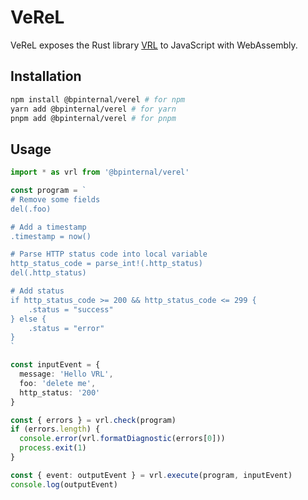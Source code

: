# VeReL

VeReL exposes the Rust library [VRL](https://github.com/vectordotdev/vrl) to JavaScript with WebAssembly.

## Installation

```bash
npm install @bpinternal/verel # for npm
yarn add @bpinternal/verel # for yarn
pnpm add @bpinternal/verel # for pnpm
```

## Usage

```ts
import * as vrl from '@bpinternal/verel'

const program = `
# Remove some fields
del(.foo)

# Add a timestamp
.timestamp = now()

# Parse HTTP status code into local variable
http_status_code = parse_int!(.http_status)
del(.http_status)

# Add status
if http_status_code >= 200 && http_status_code <= 299 {
    .status = "success"
} else {
    .status = "error"
}
`

const inputEvent = {
  message: 'Hello VRL',
  foo: 'delete me',
  http_status: '200'
}

const { errors } = vrl.check(program)
if (errors.length) {
  console.error(vrl.formatDiagnostic(errors[0]))
  process.exit(1)
}

const { event: outputEvent } = vrl.execute(program, inputEvent)
console.log(outputEvent)
```

